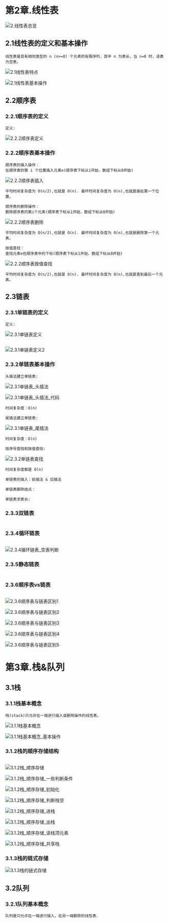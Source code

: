# 第2章.线性表

![2.线性表总览](数据结构与算法2.0_pic/2.线性表总览.jpg)

## 2.1线性表的定义和基本操作

```
线性表是具有相同类型的 n (n>=0) 个元素的有限序列，其中 n 为表长，当 n=0 时，该表为空表。
```

![2.1线性表特点](数据结构与算法2.0_pic/2.1线性表特点.jpg)

![2.1线性表基本操作](数据结构与算法2.0_pic/2.1线性表基本操作.jpg)

## 2.2顺序表

### 2.2.1顺序表的定义

```
定义:
```

![2.2.2顺序表定义](数据结构与算法2.0_pic/2.2.2顺序表定义.jpg)

### 2.2.2顺序表基本操作

```
顺序表的插入操作：
在顺序表的第 i 个位置插入元素e(顺序表下标从1开始，数组下标从0开始)
```

![2.2.2顺序表插入](数据结构与算法2.0_pic/2.2.2顺序表插入.jpg)

```
平均时间复杂度为 O(n/2),也就是 O(n). 最坏时间复杂度为 O(n),也就是插在第一个位置。
```



```
顺序表的删除操作：
删除顺序表的第i个元素(顺序表下标从1开始，数组下标从0开始)
```

![2.2.2顺序表删除](数据结构与算法2.0_pic/2.2.2顺序表删除.jpg)

```
平均时间复杂度为 O(n/2),也就是 O(n). 最坏时间复杂度为 O(n),也就是删除第一个元素。
```



```
按值查找：
查找元素e在顺序表中的下标(顺序表下标从1开始，数组下标从0开始)
```

![2.2.2顺序表按值查找](数据结构与算法2.0_pic/2.2.2顺序表按值查找.jpg)

```
平均时间复杂度为 O(n/2),也就是 O(n). 最坏时间复杂度为 O(n),也就是查到最后一个元素。
```



## 2.3链表

### 2.3.1单链表的定义

```
定义:
```

![2.3.1单链表定义](数据结构与算法2.0_pic/2.3.1单链表定义.jpg)

```

```

![2.3.1单链表定义2](数据结构与算法2.0_pic/2.3.1单链表定义2.jpg)



### 2.3.2单链表基本操作

```
头插法建立单链表:
```

![2.3.1单链表_头插法](数据结构与算法2.0_pic/2.3.1单链表_头插法.jpg)

![2.3.1单链表_头插法_代码](数据结构与算法2.0_pic/2.3.1单链表_头插法_代码.jpg)

```
时间复杂度：O(n)
```



```
尾插法建立单链表:
```

![2.3.1单链表_尾插法](数据结构与算法2.0_pic/2.3.1单链表_尾插法.jpg)

```
时间复杂度：O(n)
```



```
按序号查找和按值查找:
```

![2.3.2单链表查找](数据结构与算法2.0_pic/2.3.2单链表查找.jpg)

```
时间复杂度都是 O(n)
```



```
单链表的插入：前插法 & 后插法
```

```
单链表删除结点：
```

```
单链表求表长:
```



### 2.3.3双链表

```

```

### 2.3.4循环链表

```

```

![2.3.4循环链表_空表判断](数据结构与算法2.0_pic/2.3.4循环链表_空表判断.jpg)

### 2.3.5静态链表

```

```

### 2.3.6顺序表vs链表

```

```

![2.3.6顺序表与链表区别1](数据结构与算法2.0_pic/2.3.6顺序表与链表区别1.jpg)



![2.3.6顺序表与链表区别2](数据结构与算法2.0_pic/2.3.6顺序表与链表区别2.jpg)



![2.3.6顺序表与链表区别3](数据结构与算法2.0_pic/2.3.6顺序表与链表区别3.jpg)



![2.3.6顺序表与链表区别4](数据结构与算法2.0_pic/2.3.6顺序表与链表区别4.jpg)



![2.3.6顺序表与链表区别5](数据结构与算法2.0_pic/2.3.6顺序表与链表区别5.jpg)



# 第3章.栈&队列

## 3.1栈

### 3.1.1栈基本概念

```
栈(stack)只允许在一端进行插入或删除操作的线性表。
```

![3.1.1栈基本概念](数据结构与算法2.0_pic/3.1.1栈基本概念.jpg)



![3.1.1栈基本概念_基本操作](数据结构与算法2.0_pic/3.1.1栈基本概念_基本操作.jpg)

### 3.1.2栈的顺序存储结构

```

```

![3.1.2栈_顺序存储](数据结构与算法2.0_pic/3.1.2栈_顺序存储.jpg)



![3.1.2栈_顺序存储_一些判断条件](数据结构与算法2.0_pic/3.1.2栈_顺序存储_一些判断条件.jpg)



![3.1.2栈_顺序存储_初始化](数据结构与算法2.0_pic/3.1.2栈_顺序存储_初始化.jpg)



![3.1.2栈_顺序存储_判断栈空](数据结构与算法2.0_pic/3.1.2栈_顺序存储_判断栈空.jpg)



![3.1.2栈_顺序存储_进栈](数据结构与算法2.0_pic/3.1.2栈_顺序存储_进栈.jpg)



![3.1.2栈_顺序存储_出栈](数据结构与算法2.0_pic/3.1.2栈_顺序存储_出栈.jpg)



![3.1.2栈_顺序存储_读栈顶元素](数据结构与算法2.0_pic/3.1.2栈_顺序存储_读栈顶元素.jpg)



![3.1.2栈_顺序存储_共享栈](数据结构与算法2.0_pic/3.1.2栈_顺序存储_共享栈.jpg)



### 3.1.3栈的链式存储

![3.1.3栈的链式存储](数据结构与算法2.0_pic/3.1.3栈的链式存储.jpg)



## 3.2队列

### 3.2.1队列基本概念

```
队列是只允许在一端进行插入，在另一端删除的线性表.
```

```

```

